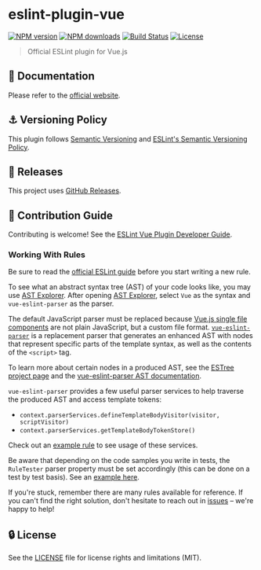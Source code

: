# eslint-plugin-vue

[![NPM version](https://img.shields.io/npm/v/eslint-plugin-vue.svg?style=flat)](https://npmjs.org/package/eslint-plugin-vue)
[![NPM downloads](https://img.shields.io/npm/dm/eslint-plugin-vue.svg?style=flat)](https://npmjs.org/package/eslint-plugin-vue)
[![Build Status](https://github.com/vuejs/eslint-plugin-vue/workflows/CI/badge.svg?branch=master)](https://github.com/vuejs/eslint-plugin-vue/actions?query=workflow%3ACI)
[![License](https://img.shields.io/github/license/vuejs/eslint-plugin-vue.svg?style=flat)](https://github.com/vuejs/eslint-plugin-vue/blob/master/LICENSE.md)

> Official ESLint plugin for Vue.js

## :book: Documentation

Please refer to the [official website](https://eslint.vuejs.org).

## :anchor: Versioning Policy

This plugin follows [Semantic Versioning](https://semver.org) and [ESLint's Semantic Versioning Policy](https://github.com/eslint/eslint#semantic-versioning-policy).

## :newspaper: Releases

This project uses [GitHub Releases](https://github.com/vuejs/eslint-plugin-vue/releases).

## :beers: Contribution Guide

Contributing is welcome! See the [ESLint Vue Plugin Developer Guide](https://eslint.vuejs.org/developer-guide).

### Working With Rules

Be sure to read the [official ESLint guide](https://eslint.org/docs/developer-guide/working-with-rules) before you start writing a new rule.

To see what an abstract syntax tree (AST) of your code looks like, you may use [AST Explorer](https://astexplorer.net). After opening [AST Explorer](https://astexplorer.net), select `Vue` as the syntax and `vue-eslint-parser` as the parser.

The default JavaScript parser must be replaced because [Vue.js single file components](https://v3.vuejs.org/guide/single-file-component.html#single-file-components) are not plain JavaScript, but a custom file format. [`vue-eslint-parser`](https://github.com/vuejs/vue-eslint-parser) is a replacement parser that generates an enhanced AST with nodes that represent specific parts of the template syntax, as well as the contents of the `<script>` tag.

To learn more about certain nodes in a produced AST, see the [ESTree project page](https://github.com/estree/estree) and the [vue-eslint-parser AST documentation](https://github.com/vuejs/vue-eslint-parser/blob/master/docs/ast.md).

`vue-eslint-parser` provides a few useful parser services to help traverse the produced AST and access template tokens:

- `context.parserServices.defineTemplateBodyVisitor(visitor, scriptVisitor)`
- `context.parserServices.getTemplateBodyTokenStore()`

Check out an [example rule](https://github.com/vuejs/eslint-plugin-vue/blob/master/lib/rules/mustache-interpolation-spacing.js) to see usage of these services.

Be aware that depending on the code samples you write in tests, the `RuleTester` parser property must be set accordingly (this can be done on a test by test basis). See an [example here](https://github.com/vuejs/eslint-plugin-vue/blob/master/tests/lib/rules/attribute-hyphenation.js#L19).

If you're stuck, remember there are many rules available for reference. If you can't find the right solution, don't hesitate to reach out in [issues](https://github.com/vuejs/eslint-plugin-vue/issues) – we're happy to help!

## :lock: License

See the [LICENSE](LICENSE) file for license rights and limitations (MIT).
